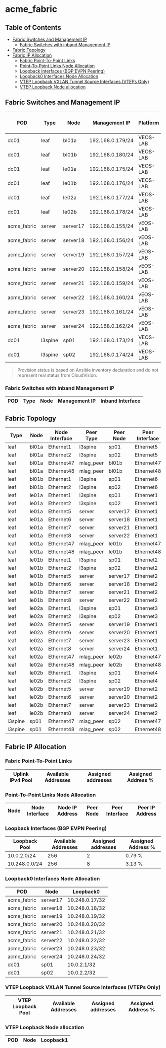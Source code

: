 # acme_fabric

## Table of Contents

- [Fabric Switches and Management IP](#fabric-switches-and-management-ip)
  - [Fabric Switches with inband Management IP](#fabric-switches-with-inband-management-ip)
- [Fabric Topology](#fabric-topology)
- [Fabric IP Allocation](#fabric-ip-allocation)
  - [Fabric Point-To-Point Links](#fabric-point-to-point-links)
  - [Point-To-Point Links Node Allocation](#point-to-point-links-node-allocation)
  - [Loopback Interfaces (BGP EVPN Peering)](#loopback-interfaces-bgp-evpn-peering)
  - [Loopback0 Interfaces Node Allocation](#loopback0-interfaces-node-allocation)
  - [VTEP Loopback VXLAN Tunnel Source Interfaces (VTEPs Only)](#vtep-loopback-vxlan-tunnel-source-interfaces-vteps-only)
  - [VTEP Loopback Node allocation](#vtep-loopback-node-allocation)

## Fabric Switches and Management IP

| POD | Type | Node | Management IP | Platform | Provisioned in CloudVision | Serial Number |
| --- | ---- | ---- | ------------- | -------- | -------------------------- | ------------- |
| dc01 | leaf | bl01a | 192.168.0.179/24 | VEOS-LAB | Provisioned | - |
| dc01 | leaf | bl01b | 192.168.0.180/24 | VEOS-LAB | Provisioned | - |
| dc01 | leaf | le01a | 192.168.0.175/24 | VEOS-LAB | Provisioned | - |
| dc01 | leaf | le01b | 192.168.0.176/24 | VEOS-LAB | Provisioned | - |
| dc01 | leaf | le02a | 192.168.0.177/24 | VEOS-LAB | Provisioned | - |
| dc01 | leaf | le02b | 192.168.0.178/24 | VEOS-LAB | Provisioned | - |
| acme_fabric | server | server17 | 192.168.0.155/24 | vEOS-LAB | Provisioned | - |
| acme_fabric | server | server18 | 192.168.0.156/24 | vEOS-LAB | Provisioned | - |
| acme_fabric | server | server19 | 192.168.0.157/24 | vEOS-LAB | Provisioned | - |
| acme_fabric | server | server20 | 192.168.0.158/24 | vEOS-LAB | Provisioned | - |
| acme_fabric | server | server21 | 192.168.0.159/24 | vEOS-LAB | Provisioned | - |
| acme_fabric | server | server22 | 192.168.0.160/24 | vEOS-LAB | Provisioned | - |
| acme_fabric | server | server23 | 192.168.0.161/24 | vEOS-LAB | Provisioned | - |
| acme_fabric | server | server24 | 192.168.0.162/24 | vEOS-LAB | Provisioned | - |
| dc01 | l3spine | sp01 | 192.168.0.173/24 | VEOS-LAB | Provisioned | - |
| dc01 | l3spine | sp02 | 192.168.0.174/24 | VEOS-LAB | Provisioned | - |

> Provision status is based on Ansible inventory declaration and do not represent real status from CloudVision.

### Fabric Switches with inband Management IP

| POD | Type | Node | Management IP | Inband Interface |
| --- | ---- | ---- | ------------- | ---------------- |

## Fabric Topology

| Type | Node | Node Interface | Peer Type | Peer Node | Peer Interface |
| ---- | ---- | -------------- | --------- | ----------| -------------- |
| leaf | bl01a | Ethernet1 | l3spine | sp01 | Ethernet5 |
| leaf | bl01a | Ethernet2 | l3spine | sp02 | Ethernet5 |
| leaf | bl01a | Ethernet47 | mlag_peer | bl01b | Ethernet47 |
| leaf | bl01a | Ethernet48 | mlag_peer | bl01b | Ethernet48 |
| leaf | bl01b | Ethernet1 | l3spine | sp01 | Ethernet6 |
| leaf | bl01b | Ethernet2 | l3spine | sp02 | Ethernet6 |
| leaf | le01a | Ethernet1 | l3spine | sp01 | Ethernet1 |
| leaf | le01a | Ethernet2 | l3spine | sp02 | Ethernet1 |
| leaf | le01a | Ethernet5 | server | server17 | Ethernet1 |
| leaf | le01a | Ethernet6 | server | server18 | Ethernet1 |
| leaf | le01a | Ethernet7 | server | server21 | Ethernet1 |
| leaf | le01a | Ethernet8 | server | server22 | Ethernet1 |
| leaf | le01a | Ethernet47 | mlag_peer | le01b | Ethernet47 |
| leaf | le01a | Ethernet48 | mlag_peer | le01b | Ethernet48 |
| leaf | le01b | Ethernet1 | l3spine | sp01 | Ethernet2 |
| leaf | le01b | Ethernet2 | l3spine | sp02 | Ethernet2 |
| leaf | le01b | Ethernet5 | server | server17 | Ethernet2 |
| leaf | le01b | Ethernet6 | server | server18 | Ethernet2 |
| leaf | le01b | Ethernet7 | server | server21 | Ethernet2 |
| leaf | le01b | Ethernet8 | server | server22 | Ethernet2 |
| leaf | le02a | Ethernet1 | l3spine | sp01 | Ethernet3 |
| leaf | le02a | Ethernet2 | l3spine | sp02 | Ethernet3 |
| leaf | le02a | Ethernet5 | server | server19 | Ethernet1 |
| leaf | le02a | Ethernet6 | server | server20 | Ethernet1 |
| leaf | le02a | Ethernet7 | server | server23 | Ethernet1 |
| leaf | le02a | Ethernet8 | server | server24 | Ethernet1 |
| leaf | le02a | Ethernet47 | mlag_peer | le02b | Ethernet47 |
| leaf | le02a | Ethernet48 | mlag_peer | le02b | Ethernet48 |
| leaf | le02b | Ethernet1 | l3spine | sp01 | Ethernet4 |
| leaf | le02b | Ethernet2 | l3spine | sp02 | Ethernet4 |
| leaf | le02b | Ethernet5 | server | server19 | Ethernet2 |
| leaf | le02b | Ethernet6 | server | server20 | Ethernet2 |
| leaf | le02b | Ethernet7 | server | server23 | Ethernet2 |
| leaf | le02b | Ethernet8 | server | server24 | Ethernet2 |
| l3spine | sp01 | Ethernet47 | mlag_peer | sp02 | Ethernet47 |
| l3spine | sp01 | Ethernet48 | mlag_peer | sp02 | Ethernet48 |

## Fabric IP Allocation

### Fabric Point-To-Point Links

| Uplink IPv4 Pool | Available Addresses | Assigned addresses | Assigned Address % |
| ---------------- | ------------------- | ------------------ | ------------------ |

### Point-To-Point Links Node Allocation

| Node | Node Interface | Node IP Address | Peer Node | Peer Interface | Peer IP Address |
| ---- | -------------- | --------------- | --------- | -------------- | --------------- |

### Loopback Interfaces (BGP EVPN Peering)

| Loopback Pool | Available Addresses | Assigned addresses | Assigned Address % |
| ------------- | ------------------- | ------------------ | ------------------ |
| 10.0.2.0/24 | 256 | 2 | 0.79 % |
| 10.248.0.0/24 | 256 | 8 | 3.13 % |

### Loopback0 Interfaces Node Allocation

| POD | Node | Loopback0 |
| --- | ---- | --------- |
| acme_fabric | server17 | 10.248.0.17/32 |
| acme_fabric | server18 | 10.248.0.18/32 |
| acme_fabric | server19 | 10.248.0.19/32 |
| acme_fabric | server20 | 10.248.0.20/32 |
| acme_fabric | server21 | 10.248.0.21/32 |
| acme_fabric | server22 | 10.248.0.22/32 |
| acme_fabric | server23 | 10.248.0.23/32 |
| acme_fabric | server24 | 10.248.0.24/32 |
| dc01 | sp01 | 10.0.2.1/32 |
| dc01 | sp02 | 10.0.2.2/32 |

### VTEP Loopback VXLAN Tunnel Source Interfaces (VTEPs Only)

| VTEP Loopback Pool | Available Addresses | Assigned addresses | Assigned Address % |
| --------------------- | ------------------- | ------------------ | ------------------ |

### VTEP Loopback Node allocation

| POD | Node | Loopback1 |
| --- | ---- | --------- |
